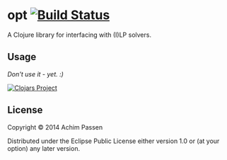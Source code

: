# opt [![Build Status](https://travis-ci.org/achim/opt.svg?branch=master)](https://travis-ci.org/achim/opt)

A Clojure library for interfacing with (I)LP solvers.

## Usage

*Don't use it - yet. :)*

[![Clojars Project](http://clojars.org/org.clojars.achim/opt/latest-version.svg)](http://clojars.org/org.clojars.achim/opt)

## License

Copyright © 2014 Achim Passen

Distributed under the Eclipse Public License either version 1.0 or (at
your option) any later version.

